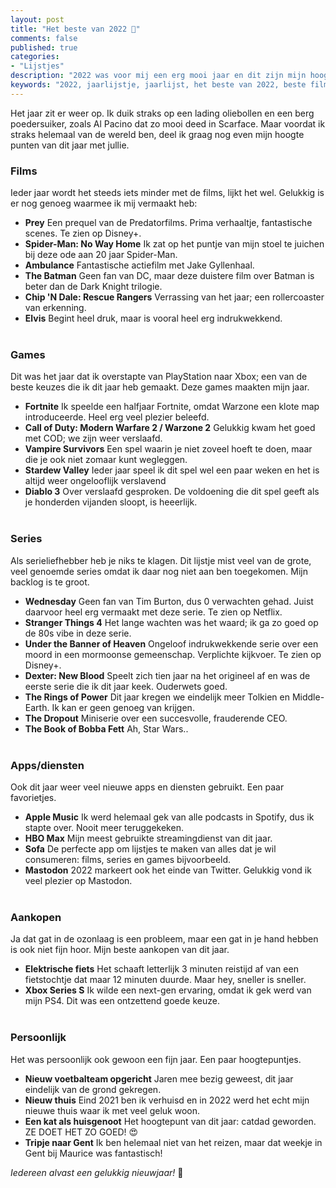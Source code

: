 ```yaml
---
layout: post
title: "Het beste van 2022 🥳"
comments: false
published: true
categories: 
- "Lijstjes"
description: "2022 was voor mij een erg mooi jaar en dit zijn mijn hoogte punten.."
keywords: "2022, jaarlijstje, jaarlijst, het beste van 2022, beste films, beste series, beste apps"
---
```


Het jaar zit er weer op. Ik duik straks op een lading oliebollen en een berg poedersuiker, zoals Al Pacino dat zo mooi deed in Scarface. Maar voordat ik straks helemaal van de wereld ben, deel ik graag nog even mijn hoogte punten van dit jaar met jullie.

### Films
Ieder jaar wordt het steeds iets minder met de films, lijkt het wel. Gelukkig is er nog genoeg waarmee ik mij vermaakt heb:

- **Prey** Een prequel van de Predatorfilms. Prima verhaaltje, fantastische scenes. Te zien op Disney+.
- **Spider-Man: No Way Home** Ik zat op het puntje van mijn stoel te juichen bij deze ode aan 20 jaar Spider-Man.
- **Ambulance** Fantastische actiefilm met Jake Gyllenhaal.
- **The Batman** Geen fan van DC, maar deze duistere film over Batman is beter dan de Dark Knight trilogie. 
- **Chip 'N Dale: Rescue Rangers** Verrassing van het jaar; een rollercoaster van erkenning.
- **Elvis** Begint heel druk, maar is vooral heel erg indrukwekkend. 
<br><br>

### Games
Dit was het jaar dat ik overstapte van PlayStation naar Xbox; een van de beste keuzes die ik dit jaar heb gemaakt. Deze games maakten mijn jaar.

- **Fortnite** Ik speelde een halfjaar Fortnite, omdat Warzone een klote map introduceerde. Heel erg veel plezier beleefd.
- **Call of Duty: Modern Warfare 2 / Warzone 2** Gelukkig kwam het goed met COD; we zijn weer verslaafd.
- **Vampire Survivors** Een spel waarin je niet zoveel hoeft te doen, maar die je ook niet zomaar kunt wegleggen.
- **Stardew Valley** Ieder jaar speel ik dit spel wel een paar weken en het is altijd weer ongelooflijk verslavend
- **Diablo 3** Over verslaafd gesproken. De voldoening die dit spel geeft als je honderden vijanden sloopt, is heeerlijk.
<br><br>

### Series
Als serieliefhebber heb je niks te klagen. Dit lijstje mist veel van de grote, veel genoemde series omdat ik daar nog niet aan ben toegekomen. Mijn backlog is te groot. 

- **Wednesday** Geen fan van Tim Burton, dus 0 verwachten gehad. Juist daarvoor heel erg vermaakt met deze serie. Te zien op Netflix. 
- **Stranger Things 4** Het lange wachten was het waard; ik ga zo goed op de 80s vibe in deze serie. 
- **Under the Banner of Heaven** Ongeloof indrukwekkende serie over een moord in een mormoonse gemeenschap. Verplichte kijkvoer. Te zien op Disney+. 
- **Dexter: New Blood** Speelt zich tien jaar na het origineel af en was de eerste serie die ik dit jaar keek. Ouderwets goed. 
- **The Rings of Power** Dit jaar kregen we eindelijk meer Tolkien en Middle-Earth. Ik kan er geen genoeg van krijgen. 
- **The Dropout** Miniserie over een succesvolle, frauderende CEO. 
- **The Book of Bobba Fett** Ah, Star Wars..
<br><br>

### Apps/diensten
Ook dit jaar weer veel nieuwe apps en diensten gebruikt. Een paar favorietjes. 

- **Apple Music** Ik werd helemaal gek van alle podcasts in Spotify, dus ik stapte over. Nooit meer teruggekeken. 
- **HBO Max** Mijn meest gebruikte streamingdienst van dit jaar. 
- **Sofa** De perfecte app om lijstjes te maken van alles dat je wil consumeren: films, series en games bijvoorbeeld. 
- **Mastodon** 2022 markeert ook het einde van Twitter. Gelukkig vond ik veel plezier op Mastodon.
<br><br>

### Aankopen
Ja dat gat in de ozonlaag is een probleem, maar een gat in je hand hebben is ook niet fijn hoor. Mijn beste aankopen van dit jaar. 

- **Elektrische fiets** Het schaaft letterlijk 3 minuten reistijd af van een fietstochtje dat maar 12 minuten duurde. Maar hey, sneller is sneller.
- **Xbox Series S** Ik wilde een next-gen ervaring, omdat ik gek werd van mijn PS4. Dit was een ontzettend goede keuze.
<br><br>

### Persoonlijk
Het was persoonlijk ook gewoon een fijn jaar. Een paar hoogtepuntjes. 

- **Nieuw voetbalteam opgericht** Jaren mee bezig geweest, dit jaar eindelijk van de grond gekregen. 
- **Nieuw thuis** Eind 2021 ben ik verhuisd en in 2022 werd het echt mijn nieuwe thuis waar ik met veel geluk woon. 
- **Een kat als huisgenoot** Het hoogtepunt van dit jaar: catdad geworden. ZE DOET HET ZO GOED! 😍
- **Tripje naar Gent** Ik ben helemaal niet van het reizen, maar dat weekje in Gent bij Maurice was fantastisch!


*Iedereen alvast een gelukkig nieuwjaar!* 🎉

  
  
  






